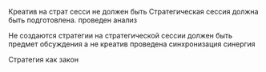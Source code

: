 Креатив на страт сесси не должен быть
Стратегическая сессия должна быть подготовлена. проведен анализ

Не создаются стратегии на стратегической сессии
должен быть предмет обсуждения а не креатив
проведена синхронизация
синергия



Стратегия как закон 